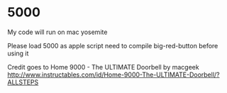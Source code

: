 # 5000

My code will run on mac yosemite

Please load 5000 as apple script 
need to compile big-red-button before using it

Credit goes to Home 9000 - The ULTIMATE Doorbell by macgeek 
http://www.instructables.com/id/Home-9000-The-ULTIMATE-Doorbell/?ALLSTEPS

